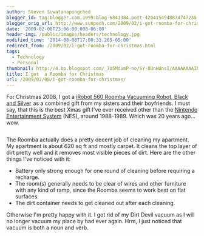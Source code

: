 ```yaml
---
author: Steven Suwatanapongched
blogger_id: tag:blogger.com,1999:blog-6841384.post-4204154948874747235
blogger_orig_url: http://www.sunpech.com/2009/02/i-got-roomba-for-christmas.html
date: '2009-02-08T23:06:00.008-06:00'
header-img: /public/images/headers/technology.jpg
modified_time: '2014-08-08T17:00:33.265-05:00'
redirect_from: /2009/02/i-got-roomba-for-christmas.html
tags:
  - Technology
  - Personal
thumbnail: http://4.bp.blogspot.com/_7U5MdumP-no/SY-8UnHUnsI/AAAAAAAAIhs/iXyFIUA2EJ0/s600/nintendo_power_set.png
title: I got  a Roomba for Christmas
url: /2009/02/08/i-got-roomba-for-christmas/
---
```



For Christmas 2008, I got a <a href="http://www.amazon.com/gp/product/B000UUBCNO?ie=UTF8&tag=sunpech-20&linkCode=as2&camp=1789&creative=9325&creativeASIN=B000UUBCNO">iRobot 560 Roomba Vacuuming Robot, Black and Silver</a><img   src="http://www.assoc-amazon.com/e/ir?t=sunpech-20&l=as2&o=1&a=B000UUBCNO" width="1" height="1" border="0"  /> as a combined gift from my sisters and their boyfriends.  I must say, that this is the best Xmas gift I've ever received other than the <a href="http://en.wikipedia.org/wiki/Nintendo_Entertainment_System">Nintendo Entertainment System</a> (NES), around 1988-1989.  Which was 20 years ago... wow.

<a href="http://4.bp.blogspot.com/_7U5MdumP-no/SY-8UnHUnsI/AAAAAAAAIhs/iXyFIUA2EJ0/s600-h/nintendo_power_set.png" alt=""><img   src="http://4.bp.blogspot.com/_7U5MdumP-no/SY-8UnHUnsI/AAAAAAAAIhs/iXyFIUA2EJ0/s400/nintendo_power_set.png" alt="" border="0" id="BLOGGER_PHOTO_ID_5300662348721462978" /></a>

The Roomba actually does a pretty decent job of cleaning my apartment.  My apartment is about 620 sq ft and mostly carpet.  It cleans the top layer of dirt pretty well and it removes most visible pieces of dirt.  Here are the other things I've noticed with it:

<ul>
  <li>Battery only strong enough for one round of cleaning before requiring a recharge.</li>
  <li>The room(s) generally needs to be clear of wires and other furniture with any kind of ramp, since the Roomba seems to work best on flat surfaces.</li>
  <li>The dirt container needs to get cleaned out after each cleaning.</li>
</ul>

Otherwise I'm pretty happy with it.  I got rid of my Dirt Devil vacuum as I will no longer vacuum my place by had ever again.  Hrm, I just noticed that vacuum is both a noun and verb.

<a href="http://1.bp.blogspot.com/_7U5MdumP-no/SY-6EA4jhgI/AAAAAAAAIhk/7oUVVK1COKg/s600-h/1234155883757.jpg" alt=""><img   src="http://1.bp.blogspot.com/_7U5MdumP-no/SY-6EA4jhgI/AAAAAAAAIhk/7oUVVK1COKg/s400/1234155883757.jpg" alt="" border="0" id="BLOGGER_PHOTO_ID_5300659864557815298" /></a>